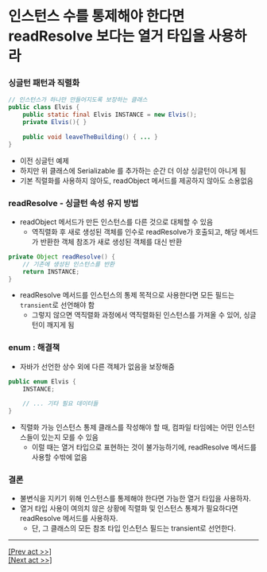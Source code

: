 # 인스턴스 수를 통제해야 한다면 readResolve 보다는 열거 타입을 사용하라
### 싱글턴 패턴과 직렬화
```java
// 인스턴스가 하나만 만들어지도록 보장하는 클래스
public class Elvis {
	public static final Elvis INSTANCE = new Elvis();
	private Elvis(){ }
	
	public void leaveTheBuilding() { ... }
}
```
* 이전 싱글턴 예제
* 하지만 위 클래스에 Serializable 를 추가하는 순간 더 이상 싱글턴이 아니게 됨
* 기본 직렬화를 사용하지 않아도, readObject 메서드를 제공하지 않아도 소용없음
### readResolve - 싱글턴 속성 유지 방법
* readObject 메서드가 만든 인스턴스를 다른 것으로 대체할 수 있음
  * 역직렬화 후 새로 생성된 객체를 인수로 readResolve가 호출되고, 해당 메서드가 반환한 객체 참조가 새로 생성된 객체를 대신 반환
```java
private Object readResolve() {
	// 기존에 생성된 인스턴스를 반환
	return INSTANCE;
}
```
* readResolve 메서드를 인스턴스의 통제 목적으로 사용한다면 모든 필드는 `transient`로 선언해야 함
  * 그렇지 않으면 역직렬화 과정에서 역직렬화된 인스턴스를 가져올 수 있어, 싱글턴이 깨지게 됨
### enum : 해결책
* 자바가 선언한 상수 외에 다른 객체가 없음을 보장해줌
```java
public enum Elvis {
	INSTANCE;
	
	// ... 기타 필요 데이터들
}
```
* 직렬화 가능 인스턴스 통제 클래스를 작성해야 할 때, 컴파일 타임에는 어떤 인스턴스들이 있는지 모를 수 있음
  * 이럴 때는 열거 타입으로 표현하는 것이 불가능하기에, readResolve 메서드를 사용할 수밖에 없음
### 결론
* 불변식을 지키기 위해 인스턴스를 통제해야 한다면 가능한 열거 타입을 사용하자.
* 열거 타입 사용이 여의치 않은 상황에 직렬화 및 인스턴스 통제가 필요하다면 readResolve 메서드를 사용하자.
  * 단, 그 클래스의 모든 참조 타입 인스턴스 필드는 transient로 선언한다.
---
[[Prev act >>]](../act4/README.md)  
[[Next act >>]](../act6/README.md)